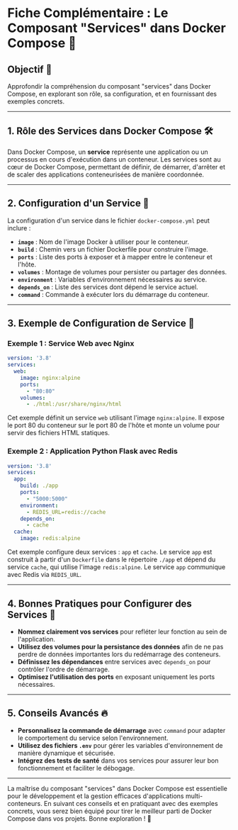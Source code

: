 # Fiche Complémentaire : Le Composant "Services" dans Docker Compose 🐳

## Objectif 🎯

Approfondir la compréhension du composant "services" dans Docker Compose, en explorant son rôle, sa configuration, et en fournissant des exemples concrets.

---

## 1. Rôle des Services dans Docker Compose 🛠️

Dans Docker Compose, un **service** représente une application ou un processus en cours d'exécution dans un conteneur. Les services sont au cœur de Docker Compose, permettant de définir, de démarrer, d'arrêter et de scaler des applications conteneurisées de manière coordonnée.

---

## 2. Configuration d'un Service 📝

La configuration d'un service dans le fichier `docker-compose.yml` peut inclure :

- **`image`** : Nom de l'image Docker à utiliser pour le conteneur.
- **`build`** : Chemin vers un fichier Dockerfile pour construire l'image.
- **`ports`** : Liste des ports à exposer et à mapper entre le conteneur et l'hôte.
- **`volumes`** : Montage de volumes pour persister ou partager des données.
- **`environment`** : Variables d'environnement nécessaires au service.
- **`depends_on`** : Liste des services dont dépend le service actuel.
- **`command`** : Commande à exécuter lors du démarrage du conteneur.

---

## 3. Exemple de Configuration de Service 🌟

### Exemple 1 : Service Web avec Nginx

```yaml
version: '3.8'
services:
  web:
    image: nginx:alpine
    ports:
      - "80:80"
    volumes:
      - ./html:/usr/share/nginx/html
```

Cet exemple définit un service `web` utilisant l'image `nginx:alpine`. Il expose le port 80 du conteneur sur le port 80 de l'hôte et monte un volume pour servir des fichiers HTML statiques.

### Exemple 2 : Application Python Flask avec Redis

```yaml
version: '3.8'
services:
  app:
    build: ./app
    ports:
      - "5000:5000"
    environment:
      - REDIS_URL=redis://cache
    depends_on:
      - cache
  cache:
    image: redis:alpine
```

Cet exemple configure deux services : `app` et `cache`. Le service `app` est construit à partir d'un `Dockerfile` dans le répertoire `./app` et dépend du service `cache`, qui utilise l'image `redis:alpine`. Le service `app` communique avec Redis via `REDIS_URL`.

---

## 4. Bonnes Pratiques pour Configurer des Services 🌈

- **Nommez clairement vos services** pour refléter leur fonction au sein de l'application.
- **Utilisez des volumes pour la persistance des données** afin de ne pas perdre de données importantes lors du redémarrage des conteneurs.
- **Définissez les dépendances** entre services avec `depends_on` pour contrôler l'ordre de démarrage.
- **Optimisez l'utilisation des ports** en exposant uniquement les ports nécessaires.

---

## 5. Conseils Avancés 🔥

- **Personnalisez la commande de démarrage** avec `command` pour adapter le comportement du service selon l'environnement.
- **Utilisez des fichiers `.env`** pour gérer les variables d'environnement de manière dynamique et sécurisée.
- **Intégrez des tests de santé** dans vos services pour assurer leur bon fonctionnement et faciliter le débogage.

---

La maîtrise du composant "services" dans Docker Compose est essentielle pour le développement et la gestion efficaces d'applications multi-conteneurs. En suivant ces conseils et en pratiquant avec des exemples concrets, vous serez bien équipé pour tirer le meilleur parti de Docker Compose dans vos projets. Bonne exploration ! 🚀